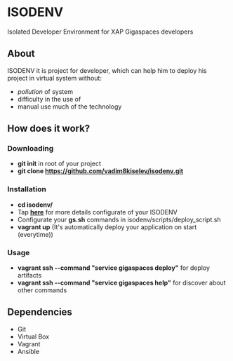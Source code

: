 ISODENV
=======
Isolated Developer Environment for XAP Gigaspaces developers

## About
ISODENV it is project for developer, which can help him to deploy his project in virtual system without:
- *pollution* of system
- difficulty in the use of
- manual use much of the technology

## How does it work?
### Downloading
- **git init** in root of your project
- **git clone https://github.com/vadim8kiselev/isodenv.git**

### Installation
- **cd isodenv/**
- Tap **[here](https://github.com/vadim8kiselev/isodenv/blob/dev/MANUAL.md)** for more details configurate of your ISODENV
- Configurate your **gs.sh** commands in isodenv/scripts/deploy_script.sh
- **vagrant up** (It's automatically deploy your application on start (everytime))

### Usage
- **vagrant ssh --command "service gigaspaces deploy"** for deploy artifacts
- **vagrant ssh --command "service gigaspaces help"** for discover about other commands

## Dependencies
- Git
- Virtual Box
- Vagrant
- Ansible
